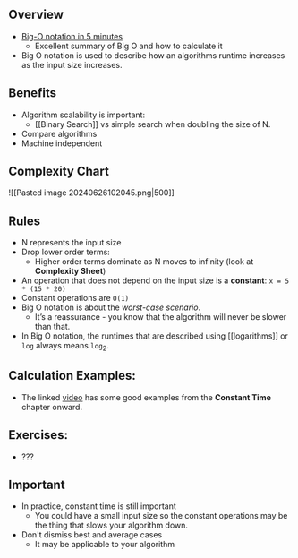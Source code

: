 ## Overview
- [Big-O notation in 5 minutes](https://www.youtube.com/watch?v=__vX2sjlpXU)
	- Excellent summary of Big O and how to calculate it
- Big O notation is used to describe how an algorithms runtime increases as the input size increases.

## Benefits
- Algorithm scalability is important:
	- [[Binary Search]] vs simple search when doubling the size of N.
- Compare algorithms
- Machine independent

## Complexity Chart

![[Pasted image 20240626102045.png|500]]
## Rules
- N represents the input size
- Drop lower order terms:
	- Higher order terms dominate as N moves to infinity (look at **Complexity Sheet**)
- An operation that does not depend on the input size is a **constant**:
	 `x = 5 * (15 * 20)`
- Constant operations are `O(1)`
- Big O notation is about the *worst-case scenario*.
	- It’s a reassurance - you know that the algorithm will never be slower than that.
- In Big O notation, the runtimes that are described using [[logarithms]] or `log` always means `log`$_2$.

## Calculation Examples:
- The linked [video](https://youtu.be/__vX2sjlpXU?t=114&feature=shared) has some good examples from the **Constant Time** chapter onward.

## Exercises:
- ???

## Important
- In practice, constant time is still important
	- You could have a small input size so the constant operations may be the thing that slows your algorithm down.
- Don't dismiss best and average cases
	- It may be applicable to your algorithm

